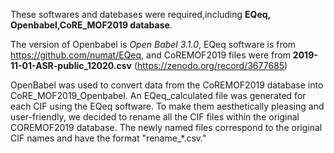 
These softwares and datebases were required,including **EQeq, Openbabel,CoRE_MOF2019 database**.

The version of Openbabel is *Open Babel 3.1.0*, EQeq software is from https://github.com/numat/EQeq, and CoREMOF2019 files were from **2019-11-01-ASR-public_12020.csv** (https://zenodo.org/record/3677685)

OpenBabel was used to convert data from the CoREMOF2019 database into CoRE_MOF2019_Openbabel. An EQeq_calculated file was generated for each CIF using the EQeq software. To make them aesthetically pleasing and user-friendly, we decided to rename all the CIF files within the original COREMOF2019 database. The newly named files correspond to the original CIF names and have the format "rename_*.csv."

